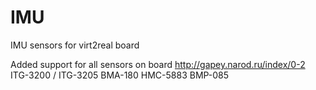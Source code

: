 IMU
===

IMU sensors for virt2real board

Added support for all sensors on board http://gapey.narod.ru/index/0-2
ITG-3200 / ITG-3205
BMA-180
HMC-5883
BMP-085
